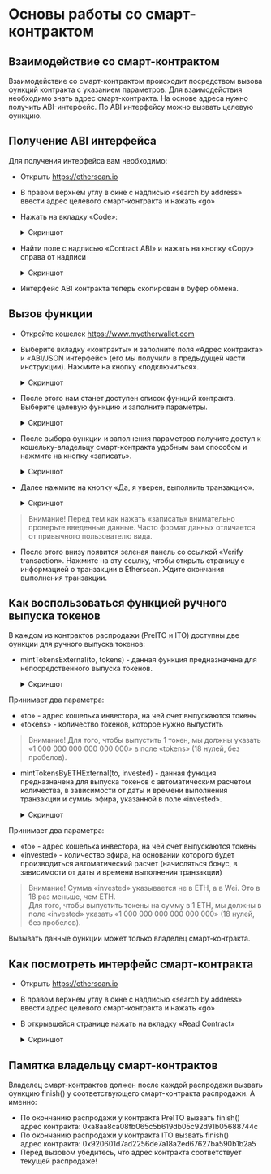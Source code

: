 # Основы работы со смарт-контрактом

## Взаимодействие со смарт-контрактом
Взаимодействие со смарт-контрактом происходит посредством вызова функций контракта с указанием параметров.
Для взаимодействия необходимо знать адрес смарт-контракта.
На основе адреса нужно получить ABI-интерфейс.
По ABI интерфейсу можно вызвать целевую функцию.

## Получение ABI интерфейса
Для получения интерфейса вам необходимо:
* Открыть https://etherscan.io


* В правом верхнем углу в окне с надписью «search by address» ввести адрес целевого смарт-контракта и нажать «go»



* Нажать на вкладку «Code»:
  <details><summary>Скриншот</summary>

  ![how-to-find-contract-source](images/how-to-find-contract-source.png)

  </details>


* Найти поле с надписью «Contract ABI» и нажать на кнопку «Copy» справа от надписи
  <details><summary>Скриншот</summary>

  ![how-to-find-contract-source](images/how-to-find-contract-abi.png)

  </details>


* Интерфейс ABI контракта теперь скопирован в буфер обмена.

## Вызов функции
* Откройте кошелек https://www.myetherwallet.com


* Выберите вкладку «контракты» и заполните поля «Адрес контракта» и «ABI/JSON интерфейс» (его мы получили в предыдущей части инструкции). Нажмите на кнопку «подключиться».
  <details><summary>Скриншот</summary>

  ![how-to-interact-with-contract](images/how-to-interact-with-contract.png)

  </details>


* После этого нам станет доступен список функций контракта. Выберите целевую функцию и заполните параметры.
  <details><summary>Скриншот</summary>

  ![how-to-call-a-function](images/how-to-call-a-function.png)

  </details>


* После выбора функции и заполнения параметров получите доступ к кошельку-владельцу смарт-контракта удобным вам способом и нажмите на кнопку «записать».
  <details><summary>Скриншот</summary>

  ![how-to-gain-an-access-to-a-function](images/how-to-gain-an-access-to-a-function.png)

  </details>


* Далее нажмите на кнопку «Да, я уверен, выполнить транзакцию».
  <details><summary>Скриншот</summary>

  ![how-to-confirm-transaction](images/how-to-confirm-transaction.png)

  </details>

>Внимание! Перед тем как нажать «записать» внимательно проверьте введенные данные. Часто формат данных отличается от привычного пользователю вида.

* После этого внизу появится зеленая панель со ссылкой «Verify transaction». Нажмите на эту ссылку, чтобы открыть страницу с информацией о транзакции в Etherscan. Ждите окончания выполнения транзакции.

## Как воспользоваться функцией ручного выпуска токенов
В каждом из контрактов распродажи (PreITO и ITO) доступны две функции для ручного выпуска токенов:

* mintTokensExternal(to, tokens) - данная функция предназначена для непосредственного выпуска токенов.  
  <details><summary>Скриншот</summary>

  ![mint-tokens](images/mint-tokens.png)

  </details>
Принимает два параметра:  
  * «to» - адрес кошелька инвестора, на чей счет выпускаются токены
  * «tokens» - количество токенов, которое нужно выпустить

>Внимание! Для того, чтобы выпустить 1 токен, мы должны указать «1 000 000 000 000 000 000» в поле «tokens» (18 нулей, без пробелов).

* mintTokensByETHExternal(to, invested) - данная функция предназначена для выпуска токенов с автоматическим расчетом количества, в зависимости от даты и времени выполнения транзакции и суммы эфира, указанной в поле «invested».
  <details><summary>Скриншот</summary>

  ![mint-tokens-by-eth](images/mint-tokens-by-eth.png)

  </details>
Принимает два параметра:  
  * «to» - адрес кошелька инвестора, на чей счет выпускаются токены
  * «invested» - количество эфира, на основании которого будет производиться автоматический расчет (начисляться бонус, в зависимости от даты и времени выполнения транзакции)

>Внимание! Сумма «invested» указывается не в ETH, а в Wei. Это в 18 раз меньше, чем ETH.  
Для того, чтобы выпустить токены на сумму в 1 ETH, мы должны в поле «invested» указать «1 000 000 000 000 000 000» (18 нулей, без пробелов).

Вызывать данные функции может только владелец смарт-контракта.

## Как посмотреть интерфейс смарт-контракта
* Открыть https://etherscan.io
* В правом верхнем углу в окне с надписью «search by address» ввести адрес целевого смарт-контракта и нажать «go»
* В открывшейся странице нажать на вкладку «Read Contract»
  <details><summary>Скриншот</summary>

  ![how-to-read-contract](images/how-to-read-contract.png)

  </details>

## Памятка владельцу смарт-контрактов
Владелец смарт-контрактов должен после каждой распродажи вызвать функцию finish() у соответствующего смарт-контракта распродажи. А именно:
* По окончанию распродажи у контракта PreITO вызвать finish()  
адрес контракта: 0xa8aa8ca08fb065c5b619db05c92d91b05688744c
* По окончанию распродажи у контракта ITO вызвать finish()  
адрес контракта: 0x920601d7ad2256de7a18a2ed67627ba590b1b2a5
* Перед вызовом убедитесь, что адрес контракта соответствует текущей распродаже!
